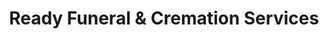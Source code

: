 ---
title: "Ready Funeral & Cremation Services"
url: /burlington/ready-funeral-and-cremation-services/
shop: funeral directors
---